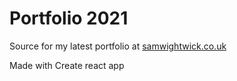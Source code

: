 # Portfolio 2021

Source for my latest portfolio at [samwightwick.co.uk](https://samwightwick.co.uk)

Made with Create react app
